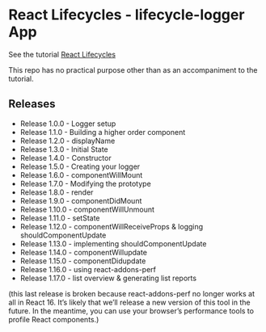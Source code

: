 # React Lifecycles - lifecycle-logger App

See the tutorial [React Lifecycles](https://www.lynda.com/React-js-tutorials/React-Lifecycles/592509-2.html)

This repo has no practical purpose other than as an accompaniment to the tutorial.

## Releases

* Release 1.0.0 - Logger setup
* Release 1.1.0 - Building a higher order component
* Release 1.2.0 - displayName
* Release 1.3.0 - Initial State
* Release 1.4.0 - Constructor
* Release 1.5.0 - Creating your logger
* Release 1.6.0 - componentWillMount
* Release 1.7.0 - Modifying the prototype
* Release 1.8.0 - render
* Release 1.9.0 - componentDidMount
* Release 1.10.0 - componentWillUnmount
* Release 1.11.0 - setState
* Release 1.12.0 - componentWillReceiveProps & logging shouldComponentUpdate
* Release 1.13.0 - implementing shouldComponentUpdate
* Release 1.14.0 - componentWillupdate
* Release 1.15.0 - componentDidupdate
* Release 1.16.0 - using react-addons-perf
* Release 1.17.0 - list overview & generating list reports

(this last release is broken because react-addons-perf no longer works at all in React 16. It’s likely that we’ll release a new version of this tool in the future. In the meantime, you can use your browser’s performance tools to profile React components.)
